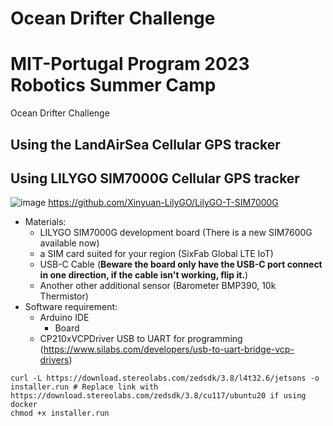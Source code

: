 # Ocean Drifter Challenge
# MIT-Portugal Program 2023 Robotics Summer Camp
Ocean Drifter Challenge

## Using the LandAirSea Cellular GPS tracker
## Using LILYGO SIM7000G Cellular GPS tracker 
![image](https://github.com/xialing95/OceanDrifter-Lilygo/assets/9020926/07e87111-3bf0-42e0-b1af-615bc4868d23)
https://github.com/Xinyuan-LilyGO/LilyGO-T-SIM7000G
- Materials:
   - LILYGO SIM7000G development board (There is a new SIM7600G available now)
   - a SIM card suited for your region (SixFab Global LTE IoT)
   - USB-C Cable (**Beware the board only have the USB-C port connect in one direction, if the cable isn't working, flip it.**)
   - Another other additional sensor (Barometer BMP390, 10k Thermistor)
- Software requirement: 
   - Arduino IDE
        - Board
   - CP210xVCPDriver USB to UART for programming (https://www.silabs.com/developers/usb-to-uart-bridge-vcp-drivers)
 
```
curl -L https://download.stereolabs.com/zedsdk/3.8/l4t32.6/jetsons -o installer.run # Replace link with https://download.stereolabs.com/zedsdk/3.8/cu117/ubuntu20 if using docker
chmod +x installer.run 
```
